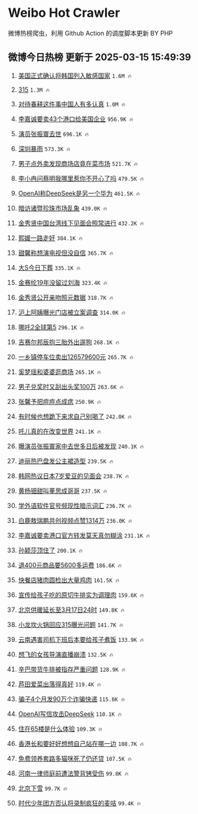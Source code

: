 # Weibo Hot Crawler 



微博热榜爬虫，利用 Github Action 的调度脚本更新 BY PHP 


## 微博今日热榜 更新于 2025-03-15 15:49:39 
1. [美国正式确认将韩国列入敏感国家](https://s.weibo.com/weibo?q=%23%E7%BE%8E%E5%9B%BD%E6%AD%A3%E5%BC%8F%E7%A1%AE%E8%AE%A4%E5%B0%86%E9%9F%A9%E5%9B%BD%E5%88%97%E5%85%A5%E6%95%8F%E6%84%9F%E5%9B%BD%E5%AE%B6%23&t=31&band_rank=1&Refer=top) `1.6M 🔥` 

1. [315](https://s.weibo.com/weibo?q=315&t=31&band_rank=2&Refer=top) `1.3M 🔥` 

1. [对待春耕这件事中国人有多认真](https://s.weibo.com/weibo?q=%23%E5%AF%B9%E5%BE%85%E6%98%A5%E8%80%95%E8%BF%99%E4%BB%B6%E4%BA%8B%E4%B8%AD%E5%9B%BD%E4%BA%BA%E6%9C%89%E5%A4%9A%E8%AE%A4%E7%9C%9F%23&t=31&band_rank=3&Refer=top) `1.0M 🔥` 

1. [李嘉诚要卖43个港口给美国企业](https://s.weibo.com/weibo?q=%23%E6%9D%8E%E5%98%89%E8%AF%9A%E8%A6%81%E5%8D%9643%E4%B8%AA%E6%B8%AF%E5%8F%A3%E7%BB%99%E7%BE%8E%E5%9B%BD%E4%BC%81%E4%B8%9A%23&t=31&band_rank=4&Refer=top) `956.9K 🔥` 

1. [演员张振寰去世](https://s.weibo.com/weibo?q=%23%E6%BC%94%E5%91%98%E5%BC%A0%E6%8C%AF%E5%AF%B0%E5%8E%BB%E4%B8%96%23&t=31&band_rank=5&Refer=top) `696.1K 🔥` 

1. [深圳暴雨](https://s.weibo.com/weibo?q=%E6%B7%B1%E5%9C%B3%E6%9A%B4%E9%9B%A8&t=31&band_rank=6&Refer=top) `573.3K 🔥` 

1. [男子点外卖发现商场店竟在菜市场](https://s.weibo.com/weibo?q=%23%E7%94%B7%E5%AD%90%E7%82%B9%E5%A4%96%E5%8D%96%E5%8F%91%E7%8E%B0%E5%95%86%E5%9C%BA%E5%BA%97%E7%AB%9F%E5%9C%A8%E8%8F%9C%E5%B8%82%E5%9C%BA%23&t=31&band_rank=7&Refer=top) `521.7K 🔥` 

1. [李小冉问蔡明我哪里惹你不开心了吗](https://s.weibo.com/weibo?q=%E6%9D%8E%E5%B0%8F%E5%86%89%E9%97%AE%E8%94%A1%E6%98%8E%E6%88%91%E5%93%AA%E9%87%8C%E6%83%B9%E4%BD%A0%E4%B8%8D%E5%BC%80%E5%BF%83%E4%BA%86%E5%90%97&t=31&band_rank=8&Refer=top) `479.5K 🔥` 

1. [OpenAI称DeepSeek是另一个华为](https://s.weibo.com/weibo?q=%23OpenAI%E7%A7%B0DeepSeek%E6%98%AF%E5%8F%A6%E4%B8%80%E4%B8%AA%E5%8D%8E%E4%B8%BA%23&t=31&band_rank=9&Refer=top) `461.5K 🔥` 

1. [暗访诸暨珍珠市场乱象](https://s.weibo.com/weibo?q=%23%E6%9A%97%E8%AE%BF%E8%AF%B8%E6%9A%A8%E7%8F%8D%E7%8F%A0%E5%B8%82%E5%9C%BA%E4%B9%B1%E8%B1%A1%23&t=31&band_rank=10&Refer=top) `439.0K 🔥` 

1. [金秀贤中国台湾线下见面会照常进行](https://s.weibo.com/weibo?q=%E9%87%91%E7%A7%80%E8%B4%A4%E4%B8%AD%E5%9B%BD%E5%8F%B0%E6%B9%BE%E7%BA%BF%E4%B8%8B%E8%A7%81%E9%9D%A2%E4%BC%9A%E7%85%A7%E5%B8%B8%E8%BF%9B%E8%A1%8C&t=31&band_rank=11&Refer=top) `432.2K 🔥` 

1. [熙媛一路走好](https://s.weibo.com/weibo?q=%E7%86%99%E5%AA%9B%E4%B8%80%E8%B7%AF%E8%B5%B0%E5%A5%BD&t=31&band_rank=12&Refer=top) `384.1K 🔥` 

1. [甜馨称想演电视但没自信](https://s.weibo.com/weibo?q=%23%E7%94%9C%E9%A6%A8%E7%A7%B0%E6%83%B3%E6%BC%94%E7%94%B5%E8%A7%86%E4%BD%86%E6%B2%A1%E8%87%AA%E4%BF%A1%23&t=31&band_rank=13&Refer=top) `365.7K 🔥` 

1. [大S今日下葬](https://s.weibo.com/weibo?q=%23%E5%A4%A7S%E4%BB%8A%E6%97%A5%E4%B8%8B%E8%91%AC%23&t=31&band_rank=14&Refer=top) `335.1K 🔥` 

1. [金赛纶19年没留过刘海](https://s.weibo.com/weibo?q=%23%E9%87%91%E8%B5%9B%E7%BA%B619%E5%B9%B4%E6%B2%A1%E7%95%99%E8%BF%87%E5%88%98%E6%B5%B7%23&t=31&band_rank=15&Refer=top) `323.4K 🔥` 

1. [金秀贤公开亲吻照元数据](https://s.weibo.com/weibo?q=%23%E9%87%91%E7%A7%80%E8%B4%A4%E5%85%AC%E5%BC%80%E4%BA%B2%E5%90%BB%E7%85%A7%E5%85%83%E6%95%B0%E6%8D%AE%23&t=31&band_rank=16&Refer=top) `318.7K 🔥` 

1. [沪上阿姨曝光门店被立案调查](https://s.weibo.com/weibo?q=%23%E6%B2%AA%E4%B8%8A%E9%98%BF%E5%A7%A8%E6%9B%9D%E5%85%89%E9%97%A8%E5%BA%97%E8%A2%AB%E7%AB%8B%E6%A1%88%E8%B0%83%E6%9F%A5%23&t=31&band_rank=17&Refer=top) `314.0K 🔥` 

1. [哪吒2全球第5](https://s.weibo.com/weibo?q=%23%E5%93%AA%E5%90%922%E5%85%A8%E7%90%83%E7%AC%AC5%23&t=31&band_rank=18&Refer=top) `296.1K 🔥` 

1. [吉赛尔邦辰抱三胎外出遛狗](https://s.weibo.com/weibo?q=%23%E5%90%89%E8%B5%9B%E5%B0%94%E9%82%A6%E8%BE%B0%E6%8A%B1%E4%B8%89%E8%83%8E%E5%A4%96%E5%87%BA%E9%81%9B%E7%8B%97%23&t=31&band_rank=19&Refer=top) `268.1K 🔥` 

1. [一乡镇停车位卖出126579600元](https://s.weibo.com/weibo?q=%23%E4%B8%80%E4%B9%A1%E9%95%87%E5%81%9C%E8%BD%A6%E4%BD%8D%E5%8D%96%E5%87%BA126579600%E5%85%83%23&t=31&band_rank=20&Refer=top) `265.7K 🔥` 

1. [奚梦瑶和婆婆逛商场](https://s.weibo.com/weibo?q=%23%E5%A5%9A%E6%A2%A6%E7%91%B6%E5%92%8C%E5%A9%86%E5%A9%86%E9%80%9B%E5%95%86%E5%9C%BA%23&t=31&band_rank=21&Refer=top) `265.1K 🔥` 

1. [男子兑奖时又刮出头奖100万](https://s.weibo.com/weibo?q=%23%E7%94%B7%E5%AD%90%E5%85%91%E5%A5%96%E6%97%B6%E5%8F%88%E5%88%AE%E5%87%BA%E5%A4%B4%E5%A5%96100%E4%B8%87%23&t=31&band_rank=22&Refer=top) `263.6K 🔥` 

1. [张馨予把痘痘点成痣](https://s.weibo.com/weibo?q=%23%E5%BC%A0%E9%A6%A8%E4%BA%88%E6%8A%8A%E7%97%98%E7%97%98%E7%82%B9%E6%88%90%E7%97%A3%23&t=31&band_rank=23&Refer=top) `250.9K 🔥` 

1. [有时候也想跪下来求自己别喝了](https://s.weibo.com/weibo?q=%E6%9C%89%E6%97%B6%E5%80%99%E4%B9%9F%E6%83%B3%E8%B7%AA%E4%B8%8B%E6%9D%A5%E6%B1%82%E8%87%AA%E5%B7%B1%E5%88%AB%E5%96%9D%E4%BA%86&t=31&band_rank=24&Refer=top) `242.0K 🔥` 

1. [吒儿真的在改变世界](https://s.weibo.com/weibo?q=%23%E5%90%92%E5%84%BF%E7%9C%9F%E7%9A%84%E5%9C%A8%E6%94%B9%E5%8F%98%E4%B8%96%E7%95%8C%23&t=31&band_rank=25&Refer=top) `241.1K 🔥` 

1. [曝演员张振寰家中去世多日后被发现](https://s.weibo.com/weibo?q=%23%E6%9B%9D%E6%BC%94%E5%91%98%E5%BC%A0%E6%8C%AF%E5%AF%B0%E5%AE%B6%E4%B8%AD%E5%8E%BB%E4%B8%96%E5%A4%9A%E6%97%A5%E5%90%8E%E8%A2%AB%E5%8F%91%E7%8E%B0%23&t=31&band_rank=26&Refer=top) `240.1K 🔥` 

1. [迪丽热巴盘发公主裙造型](https://s.weibo.com/weibo?q=%23%E8%BF%AA%E4%B8%BD%E7%83%AD%E5%B7%B4%E7%9B%98%E5%8F%91%E5%85%AC%E4%B8%BB%E8%A3%99%E9%80%A0%E5%9E%8B%23&t=31&band_rank=27&Refer=top) `239.5K 🔥` 

1. [韩网热议日本7岁爱豆的见面会](https://s.weibo.com/weibo?q=%23%E9%9F%A9%E7%BD%91%E7%83%AD%E8%AE%AE%E6%97%A5%E6%9C%AC7%E5%B2%81%E7%88%B1%E8%B1%86%E7%9A%84%E8%A7%81%E9%9D%A2%E4%BC%9A%23&t=31&band_rank=28&Refer=top) `238.7K 🔥` 

1. [黄杨钿甜叫董思成哥哥](https://s.weibo.com/weibo?q=%E9%BB%84%E6%9D%A8%E9%92%BF%E7%94%9C%E5%8F%AB%E8%91%A3%E6%80%9D%E6%88%90%E5%93%A5%E5%93%A5&t=31&band_rank=29&Refer=top) `237.5K 🔥` 

1. [学外语软件官号频现性暗示词汇](https://s.weibo.com/weibo?q=%23%E5%AD%A6%E5%A4%96%E8%AF%AD%E8%BD%AF%E4%BB%B6%E5%AE%98%E5%8F%B7%E9%A2%91%E7%8E%B0%E6%80%A7%E6%9A%97%E7%A4%BA%E8%AF%8D%E6%B1%87%23&t=31&band_rank=30&Refer=top) `236.7K 🔥` 

1. [白鹿敖瑞鹏共创视频点赞1314万](https://s.weibo.com/weibo?q=%23%E7%99%BD%E9%B9%BF%E6%95%96%E7%91%9E%E9%B9%8F%E5%85%B1%E5%88%9B%E8%A7%86%E9%A2%91%E7%82%B9%E8%B5%9E1314%E4%B8%87%23&t=31&band_rank=31&Refer=top) `236.0K 🔥` 

1. [李嘉诚要卖港口官方转发莫天真勿糊涂](https://s.weibo.com/weibo?q=%23%E6%9D%8E%E5%98%89%E8%AF%9A%E8%A6%81%E5%8D%96%E6%B8%AF%E5%8F%A3%E5%AE%98%E6%96%B9%E8%BD%AC%E5%8F%91%E8%8E%AB%E5%A4%A9%E7%9C%9F%E5%8B%BF%E7%B3%8A%E6%B6%82%23&t=31&band_rank=32&Refer=top) `231.1K 🔥` 

1. [孙颖莎顶住了](https://s.weibo.com/weibo?q=%23%E5%AD%99%E9%A2%96%E8%8E%8E%E9%A1%B6%E4%BD%8F%E4%BA%86%23&t=31&band_rank=33&Refer=top) `200.1K 🔥` 

1. [退﻿400元商品要5600多运费](https://s.weibo.com/weibo?q=%E9%80%80%EF%BB%BF400%E5%85%83%E5%95%86%E5%93%81%E8%A6%815600%E5%A4%9A%E8%BF%90%E8%B4%B9&t=31&band_rank=34&Refer=top) `186.6K 🔥` 

1. [快餐店猪肉圆检出大量鸡肉](https://s.weibo.com/weibo?q=%23%E5%BF%AB%E9%A4%90%E5%BA%97%E7%8C%AA%E8%82%89%E5%9C%86%E6%A3%80%E5%87%BA%E5%A4%A7%E9%87%8F%E9%B8%A1%E8%82%89%23&t=31&band_rank=35&Refer=top) `161.5K 🔥` 

1. [宣传给孩子吃的原切牛排实为调理肉](https://s.weibo.com/weibo?q=%23%E5%AE%A3%E4%BC%A0%E7%BB%99%E5%AD%A9%E5%AD%90%E5%90%83%E7%9A%84%E5%8E%9F%E5%88%87%E7%89%9B%E6%8E%92%E5%AE%9E%E4%B8%BA%E8%B0%83%E7%90%86%E8%82%89%23&t=31&band_rank=36&Refer=top) `159.6K 🔥` 

1. [北京供暖延长至3月17日24时](https://s.weibo.com/weibo?q=%23%E5%8C%97%E4%BA%AC%E4%BE%9B%E6%9A%96%E5%BB%B6%E9%95%BF%E8%87%B33%E6%9C%8817%E6%97%A524%E6%97%B6%23&t=31&band_rank=37&Refer=top) `149.8K 🔥` 

1. [小龙坎火锅回应315曝光问题](https://s.weibo.com/weibo?q=%23%E5%B0%8F%E9%BE%99%E5%9D%8E%E7%81%AB%E9%94%85%E5%9B%9E%E5%BA%94315%E6%9B%9D%E5%85%89%E9%97%AE%E9%A2%98%23&t=31&band_rank=38&Refer=top) `141.7K 🔥` 

1. [云南遇害司机下班后本要给孩子煮饭](https://s.weibo.com/weibo?q=%23%E4%BA%91%E5%8D%97%E9%81%87%E5%AE%B3%E5%8F%B8%E6%9C%BA%E4%B8%8B%E7%8F%AD%E5%90%8E%E6%9C%AC%E8%A6%81%E7%BB%99%E5%AD%A9%E5%AD%90%E7%85%AE%E9%A5%AD%23&t=31&band_rank=39&Refer=top) `133.9K 🔥` 

1. [想飞的女孩导演直播崩溃](https://s.weibo.com/weibo?q=%23%E6%83%B3%E9%A3%9E%E7%9A%84%E5%A5%B3%E5%AD%A9%E5%AF%BC%E6%BC%94%E7%9B%B4%E6%92%AD%E5%B4%A9%E6%BA%83%23&t=31&band_rank=40&Refer=top) `132.5K 🔥` 

1. [辛巴带货牛排被指存严重问题](https://s.weibo.com/weibo?q=%23%E8%BE%9B%E5%B7%B4%E5%B8%A6%E8%B4%A7%E7%89%9B%E6%8E%92%E8%A2%AB%E6%8C%87%E5%AD%98%E4%B8%A5%E9%87%8D%E9%97%AE%E9%A2%98%23&t=31&band_rank=41&Refer=top) `128.9K 🔥` 

1. [芦田爱菜出落得真好](https://s.weibo.com/weibo?q=%E8%8A%A6%E7%94%B0%E7%88%B1%E8%8F%9C%E5%87%BA%E8%90%BD%E5%BE%97%E7%9C%9F%E5%A5%BD&t=31&band_rank=42&Refer=top) `119.4K 🔥` 

1. [骗子4个月发90万个诈骗快递](https://s.weibo.com/weibo?q=%23%E9%AA%97%E5%AD%904%E4%B8%AA%E6%9C%88%E5%8F%9190%E4%B8%87%E4%B8%AA%E8%AF%88%E9%AA%97%E5%BF%AB%E9%80%92%23&t=31&band_rank=43&Refer=top) `115.6K 🔥` 

1. [OpenAI写信攻击DeepSeek](https://s.weibo.com/weibo?q=%23OpenAI%E5%86%99%E4%BF%A1%E6%94%BB%E5%87%BBDeepSeek%23&t=31&band_rank=44&Refer=top) `110.1K 🔥` 

1. [住在65楼是什么体验](https://s.weibo.com/weibo?q=%E4%BD%8F%E5%9C%A865%E6%A5%BC%E6%98%AF%E4%BB%80%E4%B9%88%E4%BD%93%E9%AA%8C&t=31&band_rank=45&Refer=top) `109.3K 🔥` 

1. [香港长和要好好想想自己站在哪一边](https://s.weibo.com/weibo?q=%23%E9%A6%99%E6%B8%AF%E9%95%BF%E5%92%8C%E8%A6%81%E5%A5%BD%E5%A5%BD%E6%83%B3%E6%83%B3%E8%87%AA%E5%B7%B1%E7%AB%99%E5%9C%A8%E5%93%AA%E4%B8%80%E8%BE%B9%23&t=31&band_rank=46&Refer=top) `108.7K 🔥` 

1. [免费领养套路多猫咪死了仍还贷](https://s.weibo.com/weibo?q=%23%E5%85%8D%E8%B4%B9%E9%A2%86%E5%85%BB%E5%A5%97%E8%B7%AF%E5%A4%9A%E7%8C%AB%E5%92%AA%E6%AD%BB%E4%BA%86%E4%BB%8D%E8%BF%98%E8%B4%B7%23&t=31&band_rank=47&Refer=top) `107.5K 🔥` 

1. [河南一律师庭前遭法警背铐受伤](https://s.weibo.com/weibo?q=%23%E6%B2%B3%E5%8D%97%E4%B8%80%E5%BE%8B%E5%B8%88%E5%BA%AD%E5%89%8D%E9%81%AD%E6%B3%95%E8%AD%A6%E8%83%8C%E9%93%90%E5%8F%97%E4%BC%A4%23&t=31&band_rank=48&Refer=top) `99.8K 🔥` 

1. [北京下雪](https://s.weibo.com/weibo?q=%E5%8C%97%E4%BA%AC%E4%B8%8B%E9%9B%AA&t=31&band_rank=49&Refer=top) `99.7K 🔥` 

1. [时代少年团方否认将录制疯狂的麦咭](https://s.weibo.com/weibo?q=%23%E6%97%B6%E4%BB%A3%E5%B0%91%E5%B9%B4%E5%9B%A2%E6%96%B9%E5%90%A6%E8%AE%A4%E5%B0%86%E5%BD%95%E5%88%B6%E7%96%AF%E7%8B%82%E7%9A%84%E9%BA%A6%E5%92%AD%23&t=31&band_rank=50&Refer=top) `99.4K 🔥` 

